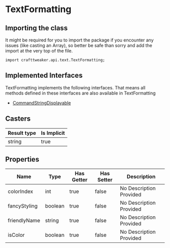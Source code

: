 # TextFormatting

## Importing the class

It might be required for you to import the package if you encounter any issues (like casting an Array), so better be safe than sorry and add the import at the very top of the file.
```zenscript
import crafttweaker.api.text.TextFormatting;
```


## Implemented Interfaces
TextFormatting implements the following interfaces. That means all methods defined in these interfaces are also available in TextFormatting

- [CommandStringDisplayable](/vanilla/api/brackets/CommandStringDisplayable)

## Casters

| Result type | Is Implicit |
|-------------|-------------|
| string | true |

## Properties

| Name | Type | Has Getter | Has Setter | Description |
|------|------|------------|------------|-------------|
| colorIndex | int | true | false | No Description Provided |
| fancyStyling | boolean | true | false | No Description Provided |
| friendlyName | string | true | false | No Description Provided |
| isColor | boolean | true | false | No Description Provided |

